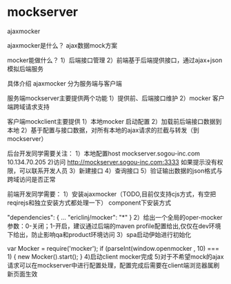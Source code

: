 mockserver
=====

ajaxmocker

ajaxmocker是什么？
ajax数据mock方案


mocker能做什么？
1）后端接口管理
2）前端基于后端提供接口，通过ajax+json模拟后端服务


具体介绍
ajaxmocker 分为服务端与客户端

服务端mockserver主要提供两个功能
1）提供前、后端接口维护
2）mocker 客户端跨域请求支持

客户端mockclient主要提供
1）本地mocker 启动配置
2）加载前后端接口数据到本地
2）基于配置与接口数据，对所有本地的ajax请求的拦截与转发（到mockserver）

后台开发同学需要关注：
1）本地配置host
mockserver.sogou-inc.com  10.134.70.205
2)访问
http://mockserver.sogou-inc.com:3333
如果提示没有权限，可以联系开发人员
3）新建接口
4）查询接口
5）验证输出数据的json格式与跨域访问是否正常

前端开发同学需要：
1）安装ajaxmocker（TODO,目前仅支持cjs方式，有空把reqirejs和独立安装方式都处理一下）
component下安装方式

"dependencies": {
    ...
    "ericlinj/mocker": "*"
  }
2）给出一个全局的oper-mocker参数：0-关闭；1-开启，建议通过后端的maven profile配置给出,仅仅在dev环境下给出，防止影响qa和product环境访问
3）spa启动伊始进行初始化

  var Mocker = require('mocker');
  if (parseInt(window.openmocker , 10) === 1) {
    new Mocker().start();
  }
4)启动client mocker完成
5)对于不希望mock的ajax请求可以在mockserver中进行配置处理，配置完成后需要在client端浏览器属刷新页面生效


